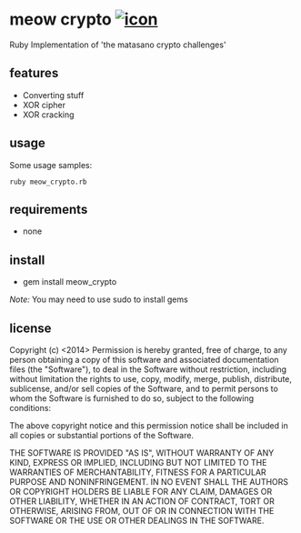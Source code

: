 meow crypto [![icon](http://upload.wikimedia.org/wikipedia/commons/thumb/1/13/Glider_shadow.svg/45px-Glider_shadow.svg.png)](http://upload.wikimedia.org/wikipedia/commons/thumb/1/13/Glider_shadow.svg/45px-Glider_shadow.svg.png) 
========

Ruby Implementation of 'the matasano crypto challenges'  

features
--------
  
* Converting stuff
* XOR cipher
* XOR cracking

usage
-----

Some usage samples:

    ruby meow_crypto.rb

requirements
------------

* none

install
-------

* gem install meow_crypto

*Note:* You may need to use sudo to install gems

license
-------

Copyright (c) <2014> <cynays>
Permission is hereby granted, free of charge, to any person obtaining a copy of this software and associated documentation files (the "Software"), to deal in the Software without restriction, including without limitation the rights to use, copy, modify, merge, publish, distribute, sublicense, and/or sell copies of the Software, and to permit persons to whom the Software is furnished to do so, subject to the following conditions:

The above copyright notice and this permission notice shall be included in all copies or substantial portions of the Software.

THE SOFTWARE IS PROVIDED "AS IS", WITHOUT WARRANTY OF ANY KIND, EXPRESS OR IMPLIED, INCLUDING BUT NOT LIMITED TO THE WARRANTIES OF MERCHANTABILITY, FITNESS FOR A PARTICULAR PURPOSE AND NONINFRINGEMENT. IN NO EVENT SHALL THE AUTHORS OR COPYRIGHT HOLDERS BE LIABLE FOR ANY CLAIM, DAMAGES OR OTHER LIABILITY, WHETHER IN AN ACTION OF CONTRACT, TORT OR OTHERWISE, ARISING FROM, OUT OF OR IN CONNECTION WITH THE SOFTWARE OR THE USE OR OTHER DEALINGS IN THE SOFTWARE.
